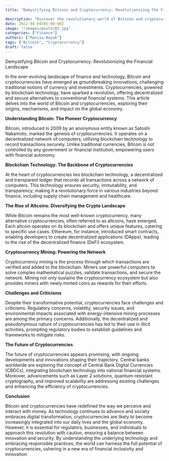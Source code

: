 ```yaml
---
title: "Demystifying Bitcoin and Cryptocurrency: Revolutionizing the Financial Landscape"

description: "Discover the revolutionary world of Bitcoin and cryptocurrencies in this comprehensive article. Unveil the origins, mechanisms, and global economic impact of digital currencies. Explore how blockchain technology underpins this financial evolution and how altcoins are diversifying the landscape. Gain insights into cryptocurrency mining and the challenges they face. Delve into the promising future of digital currencies, including the concept of Central Bank Digital Currencies and innovations addressing existing issues. Embrace the future of finance while maintaining a balance between innovation and security."
date: 2022-04-04T05:00:00Z
image: "/images/posts/02.jpg"
categories: ["Finance"]
authors: ["Manisa Nayak"]
tags: ["Bitcoin", "Cryptocurrency"]
draft: false
---
```


Demystifying Bitcoin and Cryptocurrency: Revolutionizing the Financial Landscape


In the ever-evolving landscape of finance and technology, Bitcoin and cryptocurrencies have emerged as groundbreaking innovations, challenging traditional notions of currency and investments. Cryptocurrencies, powered by blockchain technology, have sparked a revolution, offering decentralized and secure alternatives to conventional financial systems. This article delves into the world of Bitcoin and cryptocurrencies, exploring their origins, mechanisms, and impact on the global economy.

**Understanding Bitcoin: The Pioneer Cryptocurrency**

Bitcoin, introduced in 2009 by an anonymous entity known as Satoshi Nakamoto, marked the genesis of cryptocurrencies. It operates on a decentralized network of computers, utilizing blockchain technology to record transactions securely. Unlike traditional currencies, Bitcoin is not controlled by any government or financial institution, empowering users with financial autonomy.

**Blockchain Technology: The Backbone of Cryptocurrencies**

At the heart of cryptocurrencies lies blockchain technology, a decentralized and transparent ledger that records all transactions across a network of computers. This technology ensures security, immutability, and transparency, making it a revolutionary force in various industries beyond finance, including supply chain management and healthcare.

**The Rise of Altcoins: Diversifying the Crypto Landscape**

While Bitcoin remains the most well-known cryptocurrency, many alternative cryptocurrencies, often referred to as altcoins, have emerged. Each altcoin operates on its blockchain and offers unique features, catering to specific use cases. Ethereum, for instance, introduced smart contracts, enabling developers to create decentralized applications (DApps), leading to the rise of the decentralized finance (DeFi) ecosystem.

**Cryptocurrency Mining: Powering the Network**

Cryptocurrency mining is the process through which transactions are verified and added to the blockchain. Miners use powerful computers to solve complex mathematical puzzles, validate transactions, and secure the network. Mining not only sustains the cryptocurrency ecosystem but also provides miners with newly minted coins as rewards for their efforts.

**Challenges and Criticisms**

Despite their transformative potential, cryptocurrencies face challenges and criticisms. Regulatory concerns, volatility, security issues, and environmental impacts associated with energy-intensive mining processes are among the primary concerns. Additionally, the decentralized and pseudonymous nature of cryptocurrencies has led to their use in illicit activities, prompting regulatory bodies to establish guidelines and frameworks to mitigate risks.

**The Future of Cryptocurrencies**

The future of cryptocurrencies appears promising, with ongoing developments and innovations shaping their trajectory. Central banks worldwide are exploring the concept of Central Bank Digital Currencies (CBDCs), integrating blockchain technology into national financial systems. Moreover, advancements such as Layer 2 solutions, quantum-resistant cryptography, and improved scalability are addressing existing challenges and enhancing the efficiency of cryptocurrencies.

**Conclusion**

Bitcoin and cryptocurrencies have redefined the way we perceive and interact with money. As technology continues to advance and society embraces digital transformation, cryptocurrencies are likely to become increasingly integrated into our daily lives and the global economy. However, it is essential for regulators, businesses, and individuals to approach this revolution with caution, ensuring a balance between innovation and security. By understanding the underlying technology and embracing responsible practices, the world can harness the full potential of cryptocurrencies, ushering in a new era of financial inclusivity and innovation.


